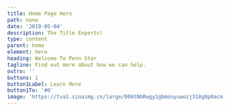 ```yaml
---
title: Home Page Hero
path: none
date: '2019-05-04'
description: The Title Experts!
type: content
parent: home
element: hero
heading: Welcome To Penn Star
tagline: Find out more about how we can help.
outro: ''
buttons: 1
button1Label: Learn More
button1To: '#0'
image: 'https://tva1.sinaimg.cn/large/006tNbRwgy1gbmooyuwozj318g0p0acm.jpg'
---
```


